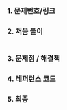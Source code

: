 ### 1. 문제번호/링크

### 2. 처음 풀이

``` java

```

### 3. 문제점 / 해결책

### 4. 레퍼런스 코드

### 5. 최종
<!--stackedit_data:
eyJoaXN0b3J5IjpbNTkzNjA0OTEzLDczMDk5ODExNl19
-->